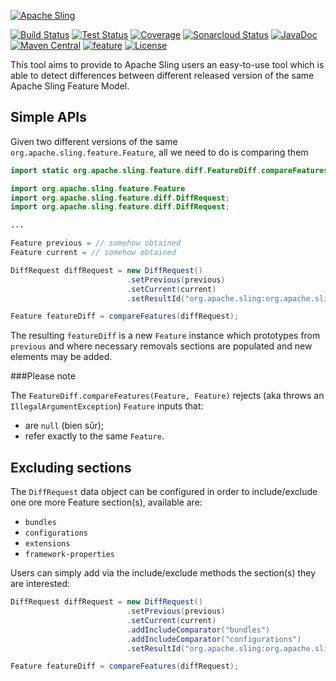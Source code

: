 [![Apache Sling](https://sling.apache.org/res/logos/sling.png)](https://sling.apache.org)

&#32;[![Build Status](https://ci-builds.apache.org/job/Sling/job/modules/job/sling-org-apache-sling-feature-diff/job/master/badge/icon)](https://ci-builds.apache.org/job/Sling/job/modules/job/sling-org-apache-sling-feature-diff/job/master/)&#32;[![Test Status](https://img.shields.io/jenkins/tests.svg?jobUrl=https://ci-builds.apache.org/job/Sling/job/modules/job/sling-org-apache-sling-feature-diff/job/master/)](https://ci-builds.apache.org/job/Sling/job/modules/job/sling-org-apache-sling-feature-diff/job/master/test/?width=800&height=600)&#32;[![Coverage](https://sonarcloud.io/api/project_badges/measure?project=apache_sling-org-apache-sling-feature-diff&metric=coverage)](https://sonarcloud.io/dashboard?id=apache_sling-org-apache-sling-feature-diff)&#32;[![Sonarcloud Status](https://sonarcloud.io/api/project_badges/measure?project=apache_sling-org-apache-sling-feature-diff&metric=alert_status)](https://sonarcloud.io/dashboard?id=apache_sling-org-apache-sling-feature-diff)&#32;[![JavaDoc](https://www.javadoc.io/badge/org.apache.sling/org.apache.sling.feature.diff.svg)](https://www.javadoc.io/doc/org.apache.sling/org.apache.sling.feature.diff)&#32;[![Maven Central](https://maven-badges.herokuapp.com/maven-central/org.apache.sling/org.apache.sling.feature.diff/badge.svg)](https://search.maven.org/#search%7Cga%7C1%7Cg%3A%22org.apache.sling%22%20a%3A%22org.apache.sling.feature.diff%22)&#32;[![feature](https://sling.apache.org/badges/group-feature.svg)](https://github.com/apache/sling-aggregator/blob/master/docs/groups/feature.md) [![License](https://img.shields.io/badge/License-Apache%202.0-blue.svg)](https://www.apache.org/licenses/LICENSE-2.0)

This tool aims to provide to Apache Sling users an easy-to-use tool which is able to detect differences between different released version of the same Apache Sling Feature Model.

## Simple APIs

Given two different versions of the same `org.apache.sling.feature.Feature`, all we need to do is comparing them

```java
import static org.apache.sling.feature.diff.FeatureDiff.compareFeatures;

import org.apache.sling.feature.Feature
import org.apache.sling.feature.diff.DiffRequest;
import org.apache.sling.feature.diff.DiffRequest;

...

Feature previous = // somehow obtained
Feature current = // somehow obtained

DiffRequest diffRequest = new DiffRequest()
                          .setPrevious(previous)
                          .setCurrent(current)
                          .setResultId("org.apache.sling:org.apache.sling.diff:1.0.0");

Feature featureDiff = compareFeatures(diffRequest);
```

The resulting `featureDiff` is a new `Feature` instance which prototypes from `previous` and where necessary removals sections are populated and new elements may be added.

###Please note

The `FeatureDiff.compareFeatures(Feature, Feature)` rejects (aka throws an `IllegalArgumentException`) `Feature` inputs that:

 * are `null` (bien sûr);
 * refer exactly to the same `Feature`.

## Excluding sections

The `DiffRequest` data object can be configured in order to include/exclude one ore more Feature section(s), available are:

 * `bundles`
 * `configurations`
 * `extensions`
 * `framework-properties`

Users can simply add via the include/exclude methods the section(s) they are interested:

```java
DiffRequest diffRequest = new DiffRequest()
                          .setPrevious(previous)
                          .setCurrent(current)
                          .addIncludeComparator("bundles")
                          .addIncludeComparator("configurations")
                          .setResultId("org.apache.sling:org.apache.sling.diff:1.0.0");

Feature featureDiff = compareFeatures(diffRequest);
```
